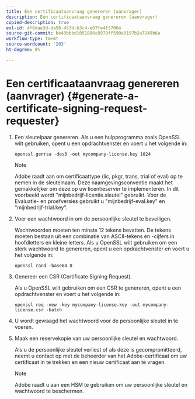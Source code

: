```yaml
---
title: Een certificaataanvraag genereren (aanvrager)
description: Een certificaataanvraag genereren (aanvrager)
copied-description: true
exl-id: 4f8dae3d-da56-453d-b3c4-e67fe4f37064
source-git-commit: be43bbbd1051886c8979ff590a3197b2a7249b6a
workflow-type: tm+mt
source-wordcount: '203'
ht-degree: 0%

---
```


# Een certificaataanvraag genereren (aanvrager) {#generate-a-certificate-signing-request-requester}

1. Een sleutelpaar genereren. Als u een hulpprogramma zoals OpenSSL wilt gebruiken, opent u een opdrachtvenster en voert u het volgende in:

   ```
   openssl genrsa -des3 -out mycompany-license.key 1024
   ```

   >[!NOTE]
   >
   >Adobe raadt aan om certificaattype (lic, pkgr, trans, trial of eval) op te nemen in de sleutelnaam. Deze naamgevingsconventie maakt het gemakkelijker om deze op uw licentieserver te implementeren. In dit voorbeeld wordt &quot;mijnbedrijf-licentie.sleutel&quot; gebruikt. Voor de Evaluatie- en proefversies gebruikt u &quot;mijnbedrijf-eval.key&quot; en &quot;mijnbedrijf-trial.key&quot;.

1. Voer een wachtwoord in om de persoonlijke sleutel te beveiligen.

   Wachtwoorden moeten ten minste 12 tekens bevatten. De tekens moeten bestaan uit een combinatie van ASCII-tekens en -cijfers in hoofdletters en kleine letters. Als u OpenSSL wilt gebruiken om een sterk wachtwoord te genereren, opent u een opdrachtvenster en voert u het volgende in:

   ```
   openssl rand -base64 8
   ```

1. Genereer een CSR (Certificate Signing Request).

   Als u OpenSSL wilt gebruiken om een CSR te genereren, opent u een opdrachtvenster en voert u het volgende in:

   ```
   openssl req -new -key mycompany-license.key -out mycompany-license.csr -batch 
   ```

1. U wordt gevraagd het wachtwoord voor de persoonlijke sleutel in te voeren.
1. Maak een reservekopie van uw persoonlijke sleutel en wachtwoord.

   Als u de persoonlijke sleutel verliest of als deze is gecompromitteerd, neemt u contact op met de beheerder van het Adobe-certificaat om uw certificaat in te trekken en een nieuw certificaat aan te vragen.

   >[!NOTE]
   >
   >Adobe raadt u aan een HSM te gebruiken om uw persoonlijke sleutel en wachtwoord te beschermen.
